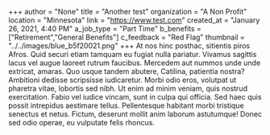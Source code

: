 +++
author = "None"
title = "Another test"
organization = "A Non Profit"
location = "Minnesota"
link = "https://www.test.com"
created_at = "January 26, 2021, 4:40 PM"
a_job_type = "Part Time"
b_benefits = ["Retirement","General Benefits"]
c_feedback = "Red Flag"
thumbnail = "../../images/blue_b5f20021.png"
+++
At nos hinc posthac, sitientis piros Afros. Quid securi etiam tamquam eu fugiat nulla pariatur. Vivamus sagittis lacus vel augue laoreet rutrum faucibus. Mercedem aut nummos unde unde extricat, amaras. Quo usque tandem abutere, Catilina, patientia nostra? Ambitioni dedisse scripsisse iudicaretur.
Morbi odio eros, volutpat ut pharetra vitae, lobortis sed nibh. Ut enim ad minim veniam, quis nostrud exercitation. Fabio vel iudice vincam, sunt in culpa qui officia. Sed haec quis possit intrepidus aestimare tellus.
Pellentesque habitant morbi tristique senectus et netus. Fictum, deserunt mollit anim laborum astutumque! Donec sed odio operae, eu vulputate felis rhoncus.